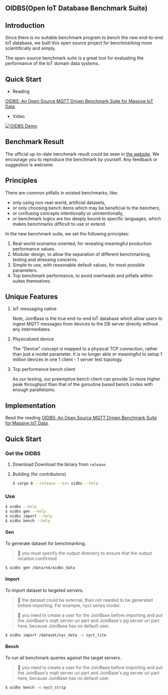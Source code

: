 OIDBS(Open IoT Database Benchmark Suite)
----------------------------------------

## Introduction

Since there is no suitable benchmark program to bench the new end-to-end IoT database, we built this open source project for benchmarking more scientifically and simply.

The open-source benchmark suite is a great tool for evaluating the performance of the IoT domain data systems.

## Quick Start

* Reading

[OIDBS: An Open Source MQTT Driven Benchmark Suite for Massive IoT Data](https://joinbase.io/blog/intro-oidbs/)

* Video

[![OIDBS Demo](https://img.youtube.com/vi/Y3ETIbGcZ6I/hqdefault.jpg)](https://www.youtube.com/watch?v=Y3ETIbGcZ6I)

## Benchmark Result

The official up-to-date benchmark result could be seen in [the website](https://joinbase.io/benchmark/). We encourage you to reproduce the benchmark by yourself. Any feedback or suggestion is welcome.

## Principles

There are common pitfalls in existed benchmarks, like:

* only using non-real-world, artificial datasets,
* or only choosing bench items which may be beneficial to the benchers,
* or confusing concepts intentionally or unintentionally,
* or benchmark logics are too deeply bound to specific languages, which makes benchmarks difficult to use or extend.

In the new benchmark suite, we set the following principles:

1. Real-world scenarios oriented, for revealing meaningful production performance values.
2. Modular design, to allow the separation of different benchmarking, testing and stressing concerns.
3. Simple to use, with reasonable default values, for most possible parameters.
4. Top benchmark performance, to avoid overheads and pitfalls within suites themselves.

## Unique Features

1. IoT messaging native

    Note, JoinBase is the true end-to-end IoT database which allow users to ingest MQTT messages from devices to the DB server directly without any intermediates. 

2. Physicalized device

    The "Device" concept is mapped to a physical TCP connection, rather than just a model parameter. It is no longer able or meaningful to setup 1 million devices in one 1 client - 1 server test topology.

3. Top performance bench client

    As our testing, our preemptive bench client can provide 3x more higher peak throughput than that of the goroutine based bench codes with enough parallelisms. 

## Implementation

Read the reading [OIDBS: An Open Source MQTT Driven Benchmark Suite for Massive IoT Data](https://joinbase.io/blog/intro-oidbs/).

## Quick Start

### Get the OIDBS

1. Download
    Download the binary from `release`.

2. Building (for contributors)
    ```bash
    $ cargo b --release --bin oidbs --help
    ```

### Use 
```bash
$ oidbs --help 
$ oidbs gen --help
$ oidbs import --help
$ oidbs bench --help
```

#### Gen

To generate dataset for benchmarking.

> :mag_right:  you must specify the output directory to ensure that the output location confirmed

```bash
$ oidbs gen /data/n4/oidbs_data 
```

#### Import

To import dataset to targeted servers.

> :mag_right:  the dataset could be external, then not needed to be generated before importing. For example, nyct series model.

> :mag_right:  you need to create a user for the JoinBase before importing and put the JoinBase's mqtt server uri part and JoinBase's pg server uri part here, because JoinBase has no default user.

```bash
$ oidbs import /dataset/nyc_data -n nyct_lite
```

#### Bench

To run all benchmark queries against the target servers.

> :mag_right:  you need to create a user for the JoinBase before importing and put the JoinBase's mqtt server uri part and JoinBase's pg server uri part here, because JoinBase has no default user.

```bash
$ oidbs bench -n nyct_strip
```

